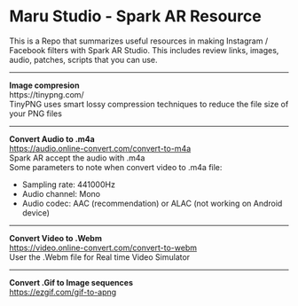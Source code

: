 # Maru Studio - Spark AR Resource
This is a Repo that summarizes useful resources in making Instagram / Facebook filters with Spark AR Studio.  This includes review links, images, audio, patches, scripts that you can use.
<hr>
<b>Image compresion</b></br>
https://tinypng.com/</br>
TinyPNG uses smart lossy compression techniques to reduce the file size of your PNG files</br>

<hr>

<b>Convert Audio to .m4a</b></br>
https://audio.online-convert.com/convert-to-m4a</br>
Spark AR accept the audio with .m4a</br>
Some parameters to note when convert video to .m4a file:</br>
- Sampling rate: 441000Hz
- Audio channel: Mono
- Audio codec: AAC (recommendation) or ALAC (not working on Android device)

<hr>

<b>Convert Video to .Webm</b></br>
https://video.online-convert.com/convert-to-webm</br>
User the .Webm file for Real time Video Simulator</br>

<hr>

<b>Convert .Gif to Image sequences</b></br>
https://ezgif.com/gif-to-apng</br>
</br>
